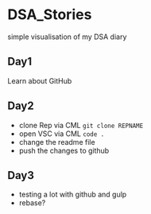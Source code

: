 # DSA_Stories
simple visualisation of my DSA diary

## Day1
Learn about GitHub

## Day2
- clone Rep via CML `git clone REPNAME` 
- open VSC via CML `code .`
- change the readme file
- push the changes to github

## Day3
- testing a lot with github and gulp
- rebase?
